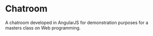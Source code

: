 # Chatroom

A chatroom developed in AngularJS for demonstration purposes for a masters class on Web programming.
